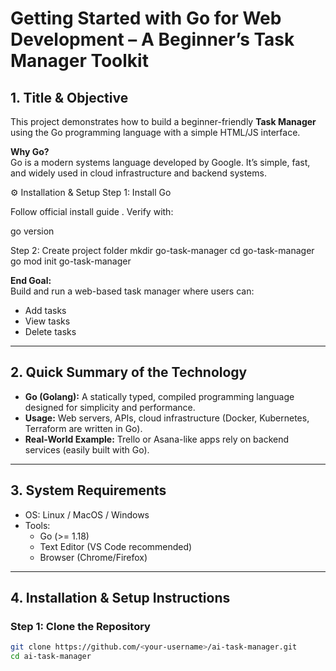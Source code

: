 # Getting Started with Go for Web Development – A Beginner’s Task Manager Toolkit

## 1. Title & Objective
This project demonstrates how to build a beginner-friendly **Task Manager** using the Go programming language with a simple HTML/JS interface.  

**Why Go?**  
Go is a modern systems language developed by Google. It’s simple, fast, and widely used in cloud infrastructure and backend systems.  

⚙️ Installation & Setup
Step 1: Install Go

Follow official install guide
.
Verify with:

go version

Step 2: Create project folder
mkdir go-task-manager
cd go-task-manager
go mod init go-task-manager

**End Goal:**  
Build and run a web-based task manager where users can:  
- Add tasks  
- View tasks  
- Delete tasks  

---

## 2. Quick Summary of the Technology
- **Go (Golang):** A statically typed, compiled programming language designed for simplicity and performance.  
- **Usage:** Web servers, APIs, cloud infrastructure (Docker, Kubernetes, Terraform are written in Go).  
- **Real-World Example:** Trello or Asana-like apps rely on backend services (easily built with Go).

---

## 3. System Requirements
- OS: Linux / MacOS / Windows  
- Tools:  
  - Go (>= 1.18)  
  - Text Editor (VS Code recommended)  
  - Browser (Chrome/Firefox)  

---

## 4. Installation & Setup Instructions

### Step 1: Clone the Repository
```bash
git clone https://github.com/<your-username>/ai-task-manager.git
cd ai-task-manager
